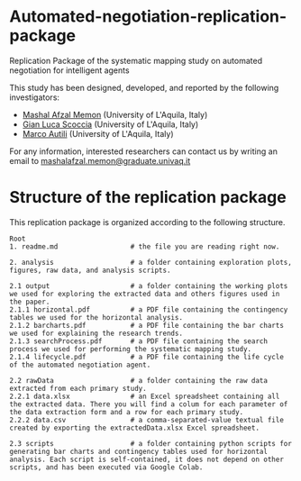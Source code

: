 # Automated-negotiation-replication-package
Replication Package of the systematic mapping study on automated negotiation for intelligent agents

This study has been designed, developed, and reported by the following investigators:

- [Mashal Afzal Memon](https://scholar.google.com/citations?user=Mnu_k-8AAAAJ&hl=en) (University of L'Aquila, Italy)
- [Gian Luca Scoccia](https://scholar.google.com/citations?user=y8EX4DAAAAAJ&hl=en) (University of L'Aquila, Italy)
- [Marco Autili](https://scholar.google.com/citations?user=s8F7eWIAAAAJ&hl=en&oi=ao) (University of L'Aquila, Italy)

For any information, interested researchers can contact us by writing an email to [mashalafzal.memon@graduate.univaq.it](mailto:mashalafzal.memon@graduate.univaq.it)

# Structure of the replication package
This replication package is organized according to the following structure.

```
Root
1. readme.md                  # the file you are reading right now.

2. analysis                   # a folder containing exploration plots, figures, raw data, and analysis scripts.

2.1 output                    # a folder containing the working plots we used for exploring the extracted data and others figures used in the paper.
2.1.1 horizontal.pdf          # a PDF file containing the contingency tables we used for the horizontal analysis.
2.1.2 barcharts.pdf           # a PDF file containing the bar charts we used for explaining the research trends.
2.1.3 searchProcess.pdf       # a PDF file containing the search process we used for performing the systematic mapping study.
2.1.4 lifecycle.pdf           # a PDF file containing the life cycle of the automated negotiation agent.

2.2 rawData                   # a folder containing the raw data extracted from each primary study.
2.2.1 data.xlsx               # an Excel spreadsheet containing all the extracted data. There you will find a colum for each parameter of the data extraction form and a row for each primary study.
2.2.2 data.csv                # a comma-separated-value textual file created by exporting the extractedData.xlsx Excel spreadsheet.

2.3 scripts                   # a folder containing python scripts for generating bar charts and contingency tables used for horizontal analysis. Each script is self-contained, it does not depend on other scripts, and has been executed via Google Colab.
```
 

